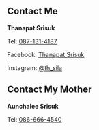 <html lang="en">
<body>
    <div class="contact-card">
        <h2>Contact Me</h2>
        <p><strong>Thanapat Srisuk</strong></p>
        <p>Tel: <a href="tel:0871314187">087-131-4187</a></p>
        <p>Facebook: <a href="https://www.facebook.com/Thanapat.Srisuk" target="_blank">Thanapat Srisuk</a></p>
        <p>Instagram: <a href="https://www.instagram.com/th_sila" target="_blank">@th_sila</a></p>
        <h2>Contact My Mother</h2>
        <p><strong>Aunchalee Srisuk</strong></p>
        <p>Tel: <a href="tel:0866664540">086-666-4540</a></p>
    </div>
</body>
</html>
